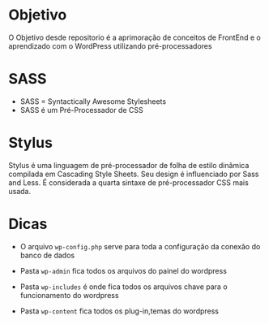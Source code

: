 # Objetivo
O Objetivo desde repositorio é a aprimoração de conceitos de FrontEnd e o aprendizado com o WordPress
utilizando pré-processadores 
# SASS
* SASS = Syntactically Awesome Stylesheets
* SASS é um Pré-Processador de CSS 

# Stylus
Stylus é uma linguagem de pré-processador de folha de estilo dinâmica compilada em Cascading Style Sheets. Seu design é influenciado por Sass and Less. É considerada a quarta sintaxe de pré-processador CSS mais usada.

# Dicas

* O arquivo `wp-config.php` serve para toda a configuração da conexão do banco de dados

* Pasta `wp-admin` fica todos os arquivos do painel do wordpress

* Pasta `wp-includes` é onde fica todos os arquivos chave para o funcionamento do wordpress

* Pasta `wp-content` fica todos os plug-in,temas do wordpress